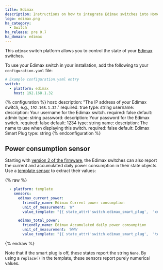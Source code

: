 ```yaml
---
title: Edimax
description: Instructions on how to integrate Edimax switches into Home Assistant.
logo: edimax.png
ha_category:
  - Switch
ha_release: pre 0.7
ha_domain: edimax
---
```


This `edimax` switch platform allows you to control the state of your [Edimax](https://www.edimax.com/edimax/merchandise/merchandise_list/data/edimax/global/home_automation_smart_plug/) switches.

To use your Edimax switch in your installation, add the following to your `configuration.yaml` file:

```yaml
# Example configuration.yaml entry
switch:
  - platform: edimax
    host: 192.168.1.32
```

{% configuration %}
host:
  description: "The IP address of your Edimax switch, e.g., `192.168.1.32`."
  required: true
  type: string
username:
  description: Your username for the Edimax switch.
  required: false
  default: admin
  type: string
password:
  description: Your password for the Edimax switch.
  required: false
  default: 1234
  type: string
name:
  description: The name to use when displaying this switch.
  required: false
  default: Edimax Smart Plug
  type: string
{% endconfiguration %}

## Power consumption sensor

Starting with [version 2 of the firmware](https://www.edimax.com/edimax/download/download/data/edimax/global/download/), the Edimax switches can also report the current and accumulated daily power consumption in their state objects. Use a [template sensor](/integrations/template) to extract their values:

{% raw %}
```yaml
  - platform: template
    sensors:
      edimax_current_power:
        friendly_name: Edimax Current power consumption
        unit_of_measurement: 'W'
        value_template: "{{ state_attr('switch.edimax_smart_plug',  'current_power_w') | replace('None', 0) }}"

      edimax_total_power:
        friendly_name: Edimax Accumulated daily power consumption
        unit_of_measurement: 'kWh'
        value_template: "{{ state_attr('switch.edimax_smart_plug',  'today_energy_kwh') | replace('None', 0) }}"
```
{% endraw %}

Note that if the smart plug is off, these states report the string `None`. By using a `replace()` in the template, these sensors report purely numerical values.
